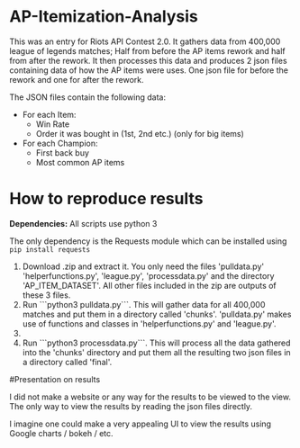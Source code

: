 # AP-Itemization-Analysis

This was an entry for Riots API Contest 2.0. It gathers data from 400,000 league of legends matches; Half from before the AP items rework and half from after the rework. It then processes this data and produces 2 json files containing data of how the AP items were uses. One json file for before the rework and one for after the rework.

The JSON files contain the following data:
<ul>
<li>For each Item:
<ul>
  <li>Win Rate</li>
  <li>Order it was bought in (1st, 2nd etc.) (only for big items)</li>
</ul>
</li>
<li>
For each Champion:
<ul>
  <li>First back buy</li>
  <li>Most common AP items</li>
</ul>
</li>
</ul>

# How to reproduce results

<b>Dependencies:</b>
All scripts use python 3

The only dependency is the Requests module which can be installed using ```pip install requests```

<ol>

<li> Download .zip and extract it. You only need the files 'pulldata.py' 'helperfunctions.py', 'league.py', 'processdata.py' and the directory 'AP_ITEM_DATASET'. All other files included in the zip are outputs of these 3 files. </li>
<li> Run ```python3 pulldata.py```. This will gather data for all 400,000 matches and put them in a directory called 'chunks'. 'pulldata.py' makes use of functions and classes in 'helperfunctions.py' and 'league.py'. <li>
<li> Run ```python3 processdata.py```. This will process all the data gathered into the 'chunks' directory and put them all the resulting two json files in a directory called 'final'. </li>
</ol>

#Presentation on results

I did not make a website or any way for the results to be viewed to the view. The only way to view the results by reading the json files directly. 

I imagine one could make a very appealing UI to view the results using Google charts / bokeh / etc.
